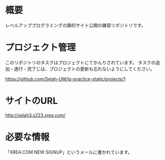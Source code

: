 # 概要
レベルアッププログラミングの静的サイト公開の練習リポジトリです。

# プロジェクト管理

このリポジトリのタスクはプロジェクトにてかんりされています。
タスクの追加・進行・完了じは、プロジェクトの更新も忘れないようにしてください。

https://github.com/Selah-UM/lp-practice-static/projects/1

# サイトのURL

http://selah3.s223.xrea.com/

# 必要な情報
「XREA.COM NEW SIGNUP」というメールに書かれています。
